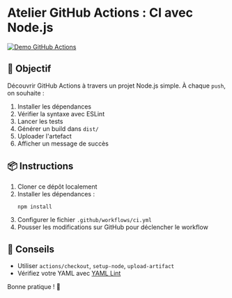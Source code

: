 
# Atelier GitHub Actions : CI avec Node.js

[![Demo GitHub Actions](https://github.com/exi-raccoon/github-actions/actions/workflows/ci.yml/badge.svg?branch=main&event=push)](https://github.com/exi-raccoon/github-actions/actions/workflows/ci.yml)<!-- STATUS_BADGE -->

## 🎯 Objectif
Découvrir GitHub Actions à travers un projet Node.js simple. À chaque `push`, on souhaite :
1. Installer les dépendances
2. Vérifier la syntaxe avec ESLint
3. Lancer les tests
4. Générer un build dans `dist/`
5. Uploader l'artefact
6. Afficher un message de succès

## 📦 Instructions

1. Cloner ce dépôt localement
2. Installer les dépendances :
   ```bash
   npm install
   ```
3. Configurer le fichier `.github/workflows/ci.yml`
4. Pousser les modifications sur GitHub pour déclencher le workflow

## 📝 Conseils
- Utiliser `actions/checkout`, `setup-node`, `upload-artifact`
- Vérifiez votre YAML avec [YAML Lint](http://www.yamllint.com/)

Bonne pratique ! 🚀
